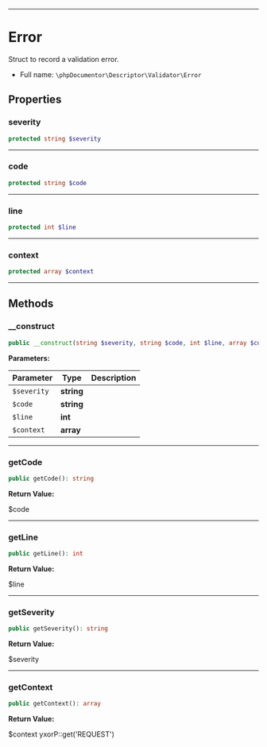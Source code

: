 ***

# Error

Struct to record a validation error.

* Full name: `\phpDocumentor\Descriptor\Validator\Error`

## Properties

### severity

```php
protected string $severity
```

***

### code

```php
protected string $code
```

***

### line

```php
protected int $line
```

***

### context

```php
protected array $context
```

***

## Methods

### __construct

```php
public __construct(string $severity, string $code, int $line, array $context = array()): mixed
```

**Parameters:**

| Parameter | Type | Description |
|-----------|------|-------------|
| `$severity` | **string** |  |
| `$code` | **string** |  |
| `$line` | **int** |  |
| `$context` | **array** |  |

***

### getCode

```php
public getCode(): string
```

**Return Value:**

$code



***

### getLine

```php
public getLine(): int
```

**Return Value:**

$line



***

### getSeverity

```php
public getSeverity(): string
```

**Return Value:**

$severity



***

### getContext

```php
public getContext(): array
```

**Return Value:**

$context yxorP::get('REQUEST')
